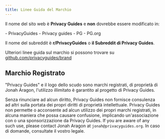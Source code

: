 ```yaml
---
title: Linee Guida del Marchio
---
```


Il nome del sito web è **Privacy Guides** e **non** dovrebbe essere modificato in:

<div class="pg-red" markdown>
- PrivacyGuides
- Privacy guides
- PG
- PG.org
</div>

Il nome del subreddit è **r/PrivacyGuides** o **il Subreddit di Privacy Guides**.

Ulteriori linee guida sul marchio si possono trovare su [github.com/privacyguides/brand](https://github.com/privacyguides/brand)

## Marchio Registrato

"Privacy Guides" e il logo dello scudo sono marchi registrati, di proprietà di Jonah Aragon, l'utilizzo illimitato è garantito al progetto di Privacy Guides.

Senza rinunciare ad alcun diritto, Privacy Guides non fornisce consulenza ad altri sulla portata dei propri diritti di proprietà intellettuale. Privacy Guides non permette o acconsente ad alcun utilizzo dei propri marchi registrati, in alcuna maniera che possa causare confusione, implicando un'associazione con o una sponsorizzazione da Privacy Guides. If you are aware of any such use, please contact Jonah Aragon at `jonah@privacyguides.org`. In caso di domande, consultate il vostro legale.
